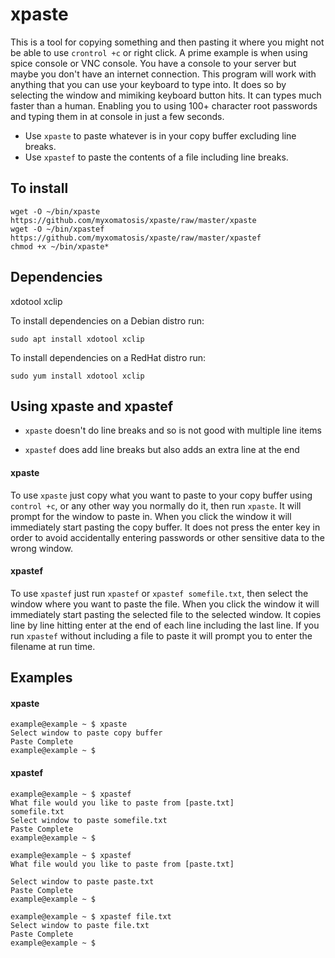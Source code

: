 # xpaste

This is a tool for copying something and then pasting it where you might not be able to use `crontrol +c` or right click.
A prime example is when using spice console or VNC console. You have a console to your server but maybe you don't have an internet connection.
This program will work with anything that you can use your keyboard to type into. It does so by selecting the window and mimiking keyboard button hits.
It can types much faster than a human. Enabling you to using 100+ character root passwords and typing them in at console in just a few seconds.

* Use `xpaste` to paste whatever is in your copy buffer excluding line breaks.
* Use `xpastef` to paste the contents of a file including line breaks.

## To install
```
wget -O ~/bin/xpaste https://github.com/myxomatosis/xpaste/raw/master/xpaste
wget -O ~/bin/xpastef https://github.com/myxomatosis/xpaste/raw/master/xpastef
chmod +x ~/bin/xpaste*
```
## Dependencies

xdotool
xclip

To install dependencies on a Debian distro run:
```
sudo apt install xdotool xclip
```
To install dependencies on a RedHat distro run:
```
sudo yum install xdotool xclip
```

## Using xpaste and xpastef

* `xpaste` doesn't do line breaks and so is not good with multiple line items

* `xpastef` does add line breaks but also adds an extra line at the end

#### xpaste
To use `xpaste` just copy what you want to paste to your copy buffer using `control +c`, or any other way you normally do it, then run `xpaste`.
It will prompt for the window to paste in. When you click the window it will immediately start pasting the copy buffer. It does not press the enter key
in order to avoid accidentally entering passwords or other sensitive data to the wrong window.

#### xpastef
To use `xpastef` just run `xpastef` or `xpastef somefile.txt`, then select the window where you want to paste the file.  When you click the window it will immediately start
pasting the selected file to the selected window. It copies line by line hitting enter at the end of each line including the last line. If you run `xpastef` without
including a file to paste it will prompt you to enter the filename at run time.

## Examples

#### xpaste
```
example@example ~ $ xpaste
Select window to paste copy buffer
Paste Complete
example@example ~ $ 
```

#### xpastef
```
example@example ~ $ xpastef
What file would you like to paste from [paste.txt]
somefile.txt
Select window to paste somefile.txt
Paste Complete
example@example ~ $
```
```
example@example ~ $ xpastef
What file would you like to paste from [paste.txt]

Select window to paste paste.txt
Paste Complete
example@example ~ $
```
```
example@example ~ $ xpastef file.txt
Select window to paste file.txt
Paste Complete
example@example ~ $
```

